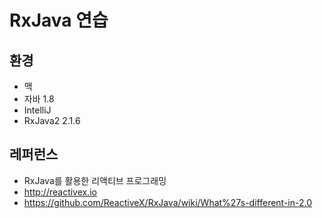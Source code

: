 # RxJava 연습

## 환경
- 맥
- 자바 1.8
- IntelliJ
- RxJava2 2.1.6

## 레퍼런스
- RxJava를 활용한 리액티브 프로그래밍
- http://reactivex.io
- https://github.com/ReactiveX/RxJava/wiki/What%27s-different-in-2.0